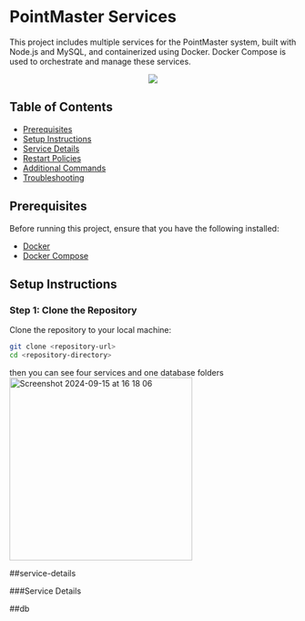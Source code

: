 # PointMaster Services
<div>
This project includes multiple services for the PointMaster system, built with Node.js and MySQL, and containerized using Docker. Docker Compose is used to orchestrate and manage these services.
</div>

<p align="center">
  <a href="https://badge.fury.io/js/electron-markdownify">
      <img src="https://github.com/user-attachments/assets/69ef0349-09d8-4085-a87a-8cfcd8f69852" >

  </a>
  
</p>


## Table of Contents

- [Prerequisites](#prerequisites)
- [Setup Instructions](#setup-instructions)
- [Service Details](#service-details)
- [Restart Policies](#restart-policies)
- [Additional Commands](#additional-commands)
- [Troubleshooting](#troubleshooting)

## Prerequisites

Before running this project, ensure that you have the following installed:

- [Docker](https://docs.docker.com/get-docker/)
- [Docker Compose](https://docs.docker.com/compose/install/)

## Setup Instructions

### Step 1: Clone the Repository

Clone the repository to your local machine:

```bash
git clone <repository-url>
cd <repository-directory>
```
then you can see four services and one database folders
<img width="321" alt="Screenshot 2024-09-15 at 16 18 06" src="https://github.com/user-attachments/assets/53f075b4-ea6f-470c-b56a-13881224d1f0">

##service-details

###Service Details

##db



